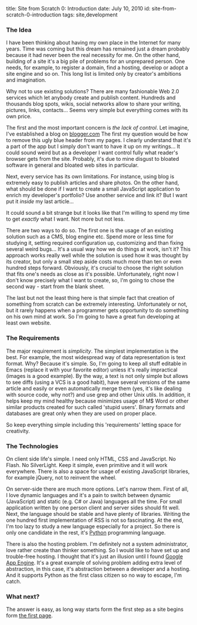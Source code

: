 title:  Site from Scratch 0: Introduction
date:   July 10, 2010
id:     site-from-scratch-0-introduction
tags:   site,development

### The Idea

I have been thinking about having my own place in the Internet for many years.
Time was coming but this dream has remained just a dream probably because it had never been the real necessity for me.
On the other hand, building of a site it's a big pile of problems for an unprepared person. 
One needs, for example, to register a domain, find a hosting, develop or adopt a site engine and so on.
This long list is limited only by creator's ambitions and imagination.


Why not to use existing solutions?
There are many fashionable Web 2.0 services which let anybody create and publish content.
Hundreds and thousands blog spots, wikis, social networks allow to share your writing, pictures, links, contacts...
Seems very simple but everything comes with its own price.

The first and the most important concern is *the lack of control*.
Let imagine, I've established a blog on [blogger.com][blogger]
The first my question would be how to remove this ugly blue header from my pages.
I clearly understand that it's a part of the app but I simply don't want to have it up on my writings...
It could sound weird but as a developer I want control fully what reader's browser gets from the site.
Probably, it's due to mine disgust to bloated software in general and bloated web sites in particular.

Next, every service has its own limitations. 
For instance, using blog is extremely easy to publish articles and share photos.
On the other hand, what should be done if I want to create a small JavaScript application to enrich my developer's portfolio? 
Use another service and link it? But I want put it *inside* my last article...

It could sound a bit strange but it looks like that I'm willing to spend my time to get *exactly* what I want.
Not more but not less.

There are two ways to do so.
The first one is the usage of an existing solution such as a CMS, blog engine etc.
Spend more or less time for studying it, setting required configuration up, customizing and than fixing several weird bugs...
It's a usual way how we do things at work, isn't it?
This approach works really well while the solution is used how it was thought by its creator,
but only a small step aside costs much more than ten or even hundred steps forward.
Obviously, it's crucial to choose the right solution that fits one's needs as close as it's possible.
Unfortunately, right now I don't know precisely what I want to create, 
so, I'm going to chose the second way - start from the blank sheet.

The last but not the least thing here is that simple fact
that creation of something from scratch can be extremely interesting.
Unfortunately or not, but it rarely happens when a programmer gets opportunity to do something on his own mind at work.
So I'm going to have a great fun developing at least own website.

### The Requirements

The major requirement is *simplicity*.
The simplest implementation is the best.
For example, the most widespread way of data representation is text format.
Why? Because it's simple.
So, I'm going to keep all stuff editable in Emacs (replace it with your favorite editor)
unless it's really impractical (images is a good example).
By the way, a text is not only simple but allows to see diffs (using a VCS is a good habit),
have several versions of the same article and easily or even automatically merge them
(yes, it's like dealing with source code, why not?) and use grep and other Unix utils. 
In addition, it helps keep my mind healthy because minimizes usage of M$ Word or other similar products
created for such called 'stupid users'.
Binary formats and databases are great only when they are used on proper place.

So keep everything simple including this 'requirements' letting  space for creativity.

### The Technologies

On client side life's simple.
I need only HTML, CSS and JavaScript. No Flash. No SilverLight.
Keep it simple, even primitive and it will work everywhere.
There is also a space for usage of existing JavaScript libraries, for example jQuery, not to reinvent the wheel.

On server-side there are much more options. Let's narrow them.
First of all, I love dynamic languages
and it's a pain to switch between dynamic (JavaScript) and static (e.g. C# or Java) languages all the time.
For small application written by one person client and server sides should fit well.
Next, the language should be stable and have plenty of libraries.
Writing the one hundred first implementation of RSS is not so fascinating.
At the end, I'm too lazy to study a new language especially for a project.
So there is only one candidate in the rest, it's [Python][py] programming language.

There is also the hosting problem. 
I'm definitely not a system administrator, love rather create than thinker something.
So I would like to have set up and trouble-free hosting.
I thought that it's just an illusion until I found [Google App Engine][app-engine].
It's a great example of solving problem adding extra level of abstraction,
in this case, it's abstraction between a developer and a hosting.
And it supports Python as the first class citizen so no way to escape, I'm catch.

### What next?

The answer is easy, as long way starts form the first step as a site begins form [the first page][next-article].



[blogger]: http://www.blogger.com/ "Blogger - an example of blog hosting"
[py]: http://python.org/ "Python Programing Language"
[app-engine]: https://appengine.google.com/ "Google App Engine"

[next-article]: /blog/site-from-scratch-1-the-first-page "Site from Scratch 1: The First Page"
